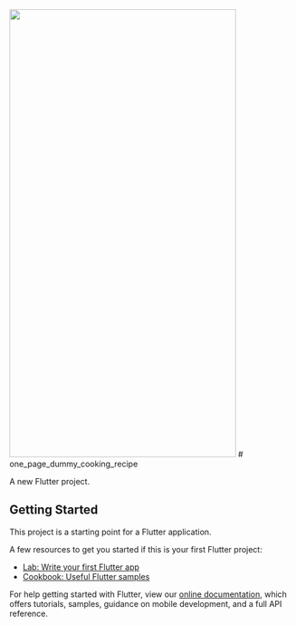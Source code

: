 
<img src="https://user-images.githubusercontent.com/49512381/110152231-857c3700-7df2-11eb-8858-67bda1e281ed.png" width="400" height="790">
# one_page_dummy_cooking_recipe

A new Flutter project.

## Getting Started

This project is a starting point for a Flutter application.

A few resources to get you started if this is your first Flutter project:

- [Lab: Write your first Flutter app](https://flutter.dev/docs/get-started/codelab)
- [Cookbook: Useful Flutter samples](https://flutter.dev/docs/cookbook)

For help getting started with Flutter, view our
[online documentation](https://flutter.dev/docs), which offers tutorials,
samples, guidance on mobile development, and a full API reference.
